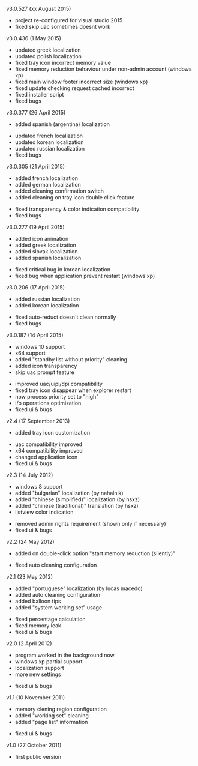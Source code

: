 ﻿v3.0.527 (xx August 2015)
- project re-configured for visual studio 2015
- fixed skip uac sometimes doesnt work

v3.0.436 (1 May 2015)
- updated greek localization
- updated polish localization
- fixed tray icon incorrect memory value
- fixed memory reduction behaviour under non-admin account (windows xp)
- fixed main window footer incorrect size (windows xp)
- fixed update checking request cached incorrect
- fixed installer script
- fixed bugs

v3.0.377 (26 April 2015)
+ added spanish (argentina) localization
- updated french localization
- updated korean localization
- updated russian localization
- fixed bugs

v3.0.305 (21 April 2015)
+ added french localization
+ added german localization
+ added cleaning confirmation switch
+ added cleaning on tray icon double click feature
- fixed transparency & color indication compatibility
- fixed bugs

v3.0.277 (19 April 2015)
+ added icon animation
+ added greek localization
+ added slovak localization
+ added spanish localization
- fixed critical bug in korean localization
- fixed bug when application prevent restart (windows xp)

v3.0.206 (17 April 2015)
+ added russian localization
+ added korean localization
- fixed auto-reduct doesn't clean normally
- fixed bugs

v3.0.187 (14 April 2015)
+ windows 10 support
+ x64 support
+ added "standby list without priority" cleaning
+ added icon transparency
+ skip uac prompt feature
- improved uac/uipi/dpi compatibility
- fixed tray icon disappear when explorer restart
- now process priority set to "high"
- i/o operations optimization
- fixed ui & bugs

v2.4 (17 September 2013)
+ added tray icon customization
- uac compatibility improved
- x64 compatibility improved
- changed application icon
- fixed ui & bugs

v2.3 (14 July 2012)
+ windows 8 support
+ added "bulgarian" localization (by nahalnik)
+ added "chinese (simplified)" localization (by hsxz)
+ added "chinese (traditional)" translation (by hsxz)
+ listview color indication
- removed admin rights requirement (shown only if necessary)
- fixed ui & bugs

v2.2 (24 May 2012)
+ added on double-click option "start memory reduction (silently)"
- fixed auto cleaning configuration

v2.1 (23 May 2012)
+ added "portuguese" localization (by lucas macedo)
+ added auto cleaning configuration
+ added balloon tips
+ added "system working set" usage
- fixed percentage calculation
- fixed memory leak
- fixed ui & bugs

v2.0 (2 April 2012)
+ program worked in the background now
+ windows xp partial support
+ localization support
+ more new settings
- fixed ui & bugs

v1.1 (10 November 2011)
+ memory clening region configuration
+ added "working set" cleaning
+ added "page list" information
- fixed ui & bugs

v1.0 (27 October 2011)
- first public version
